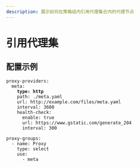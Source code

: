 ```yaml
---
description: 展示如何在策略组内引用代理集合内的代理节点
---
```


# 引用代理集

## 配置示例

<pre><code>proxy-providers:
  meta:
<strong>    type: http
</strong>    path: ./meta.yaml
    url: http://example.com/files/meta.yaml
    interval: 3600
    health-check:
      enable: true
      url: https://www.gstatic.com/generate_204
      interval: 300

proxy-groups: 
  - name: Proxy
    type: select
    use:
      - meta
</code></pre>

